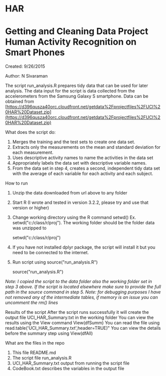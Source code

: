 # HAR
Getting and Cleaning Data Project Human Activity Recognition on Smart Phones
==============
Created: 	9/26/2015

Author:		N Sivaraman


The script run_analysis.R prepares tidy data that can be used for later analysis. 
The data input for the script is data collected from the accelerometers from the Samsung Galaxy S smartphone.
Data can be obtained from [https://d396qusza40orc.cloudfront.net/getdata%2Fprojectfiles%2FUCI%20HAR%20Dataset.zip](https://d396qusza40orc.cloudfront.net/getdata%2Fprojectfiles%2FUCI%20HAR%20Dataset.zip)

What does the script do:

1.  Merges the training and the test sets to create one data set.
2.  Extracts only the measurements on the mean and standard deviation for each measurement. 
3.  Uses descriptive activity names to name the activities in the data set
4.  Appropriately labels the data set with descriptive variable names. 
5.  From the data set in step 4, creates a second, independent tidy data set with the average of each variable for each activity and each subject.

How to run

1. Unzip the data downloaded from url above to any folder
2. Start R (I wrote and tested in version 3.2.2, please try and use that version or higher)
3. Change working directory using the R command setwd() Ex. setwd("c:/class/r/proj"). The working folder should be the folder data was unzipped to

	setwd("c:/class/r/proj")
4. If you have not installed dplyr package, the script will install it but you need to be connected to the internet.
5. Run script using source("run_analysis.R")

	source("run_analysis.R")

*Note: I copied the script to the data folder also the working folder set in step 3 above. If the script is located elsewhere make sure to provide
	the full path in the source command in step 5.
Note: for debugging purposes I have not removed any of the intermediate tables, if memory is an issue you can uncomment the rm() lines*

Results of the script
After the script runs successfully it will create the output file UCI_HAR_Summary.txt in the working folder
You can view the results using the View command View(dfSumm)
You can read the file using read.table('UCI_HAR_Summary.txt',header=TRUE)"
You can view the details before the summary step using View(dfAll)

What are the files in the repo

1. This file README.md
2. The script file run_analysis.R
3. UCI_HAR_Summary.txt output from running the script file
4. CodeBook.txt describes the variables in the output file

